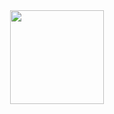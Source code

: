 <div id="header" align="center">
<img  align="center" height="150" src="https://user-images.githubusercontent.com/74038190/226190894-18e959ba-d458-4a94-ac44-790190f2a947.gif" />



